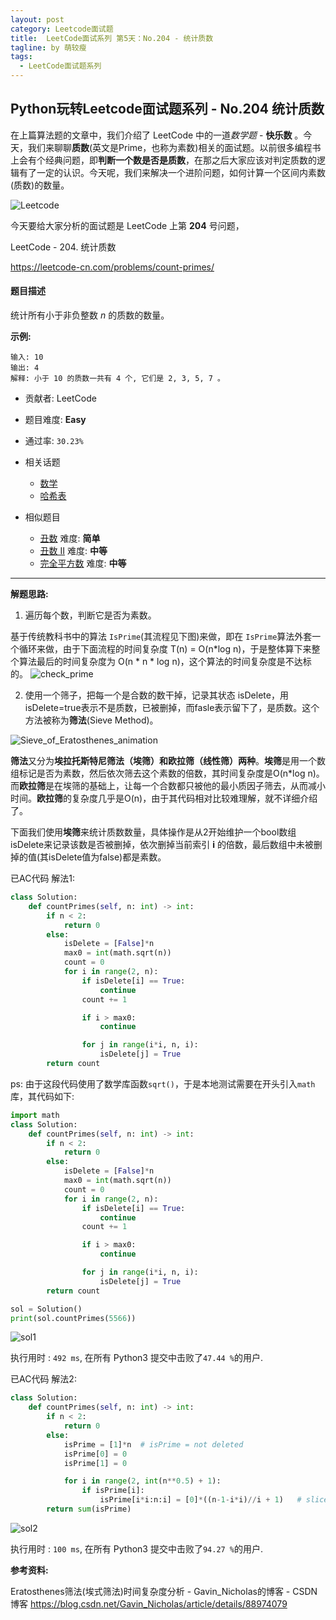 ```yaml
---
layout: post
category: Leetcode面试题
title:  LeetCode面试系列 第5天：No.204 - 统计质数
tagline: by 萌较瘦
tags: 
  - LeetCode面试题系列
---
```


## Python玩转Leetcode面试题系列 - No.204 统计质数

在上篇算法题的文章中，我们介绍了 LeetCode 中的一道*数学题* - **快乐数** 。今天，我们来聊聊**质数**(英文是Prime，也称为素数)相关的面试题。以前很多编程书上会有个经典问题，即**判断一个数是否是质数**，在那之后大家应该对判定质数的逻辑有了一定的认识。今天呢，我们来解决一个进阶问题，如何计算一个区间内素数(质数)的数量。

<!--more-->

![Leetcode](http://www.justdopython.com/assets/images/2019/python/LeetCode.png)

今天要给大家分析的面试题是 LeetCode 上第 **204** 号问题，



LeetCode - 204. 统计质数

<https://leetcode-cn.com/problems/count-primes/>



#### 题目描述

统计所有小于非负整数 *n* 的质数的数量。



**示例:**

```
输入: 10
输出: 4
解释: 小于 10 的质数一共有 4 个, 它们是 2, 3, 5, 7 。
```



- 贡献者: LeetCode



- 题目难度: **Easy**



- 通过率: `30.23%`



- 相关话题
  - [数学](https://leetcode.com/tag/math)
  - [哈希表](https://leetcode.com/tag/hash-table) 
  
  
  
- 相似题目
  
  - [丑数](https://leetcode-cn.com/problems/ugly-number/)   难度: **简单**
  - [丑数 II](https://leetcode-cn.com/problems/ugly-number-ii/)  难度: **中等**
  - [完全平方数](https://leetcode-cn.com/problems/perfect-squares/)  难度: **中等**

------

**解题思路:**

1. 遍历每个数，判断它是否为素数。

基于传统教科书中的算法 `IsPrime`(其流程见下图)来做，即在 `IsPrime`算法外套一个循环来做，由于下面流程的时间复杂度 T(n) = O(n*log n)，于是整体算下来整个算法最后的时间复杂度为 O(n * n * log n)，这个算法的时间复杂度是不达标的。
  ![check_prime](http://www.justdopython.com/assets/images/2019/python/check_prime.png)

2. 使用一个筛子，把每一个是合数的数干掉，记录其状态 isDelete，用isDelete=true表示不是质数，已被删掉，而fasle表示留下了，是质数。这个方法被称为**筛法**(Sieve Method)。

![Sieve_of_Eratosthenes_animation](http://www.justdopython.com/assets/images/2019/python/sieve_of_eratosthenes_animation.gif)

**筛法**又分为**埃拉托斯特尼筛法（埃筛）**和**欧拉筛（线性筛）两种**。**埃筛**是用一个数组标记是否为素数，然后依次筛去这个素数的倍数，其时间复杂度是O(n*log n)。而**欧拉筛**是在埃筛的基础上，让每一个合数都只被他的最小质因子筛去，从而减小时间。**欧拉筛**的复杂度几乎是O(n)，由于其代码相对比较难理解，就不详细介绍了。

下面我们使用**埃筛**来统计质数数量，具体操作是从2开始维护一个bool数组isDelete来记录该数是否被删掉，依次删掉当前索引 **i** 的倍数，最后数组中未被删掉的值(其isDelete值为false)都是素数。



已AC代码 解法1:


```python
class Solution:
    def countPrimes(self, n: int) -> int:
        if n < 2:
            return 0
        else:
            isDelete = [False]*n
            max0 = int(math.sqrt(n))
            count = 0
            for i in range(2, n):
                if isDelete[i] == True:
                    continue
                count += 1

                if i > max0:
                    continue

                for j in range(i*i, n, i):
                    isDelete[j] = True
        return count            
```

ps: 由于这段代码使用了数学库函数`sqrt()`，于是本地测试需要在开头引入`math`库，其代码如下:

```python
import math
class Solution:
    def countPrimes(self, n: int) -> int:
        if n < 2:
            return 0
        else:
            isDelete = [False]*n
            max0 = int(math.sqrt(n))
            count = 0
            for i in range(2, n):
                if isDelete[i] == True:
                    continue
                count += 1

                if i > max0:
                    continue

                for j in range(i*i, n, i):
                    isDelete[j] = True
        return count  

sol = Solution()
print(sol.countPrimes(5566))
```



![sol1](http://www.justdopython.com/assets/images/2019/python/sol1.png)

执行用时 : `492 ms`, 在所有 Python3 提交中击败了`47.44 %`的用户.



已AC代码 解法2:

```python
class Solution:
    def countPrimes(self, n: int) -> int:
        if n < 2:
            return 0
        else:
            isPrime = [1]*n  # isPrime = not deleted
            isPrime[0] = 0
            isPrime[1] = 0

            for i in range(2, int(n**0.5) + 1):
                if isPrime[i]:
                    isPrime[i*i:n:i] = [0]*((n-1-i*i)//i + 1)   # slice: a[start:stop:step] # items from the beginning through stop-1
        return sum(isPrime)
```



![sol2](http://www.justdopython.com/assets/images/2019/python/sol2.png)



执行用时 : `100 ms`, 在所有 Python3 提交中击败了`94.27 %`的用户.



**参考资料:**

Eratosthenes筛法(埃式筛法)时间复杂度分析 - Gavin_Nicholas的博客 - CSDN博客
<https://blog.csdn.net/Gavin_Nicholas/article/details/88974079>

